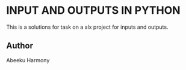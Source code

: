 # INPUT AND OUTPUTS IN PYTHON

This is a solutions for task on a alx project for inputs and outputs.

## Author

Abeeku Harmony
